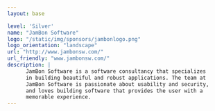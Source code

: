 ```yaml
---
layout: base

level: 'Silver'
name: "JamBon Software"
logo: "/static/img/sponsors/jambonlogo.png"
logo_orientation: "landscape"
url: "http://www.jambonsw.com/"
url_friendly: "www.jambonsw.com/"
description: |
      JamBon Software is a software consultancy that specializes
      in building beautiful and robust applications. The team at
      JamBon Software is passionate about usability and security,
      and loves building software that provides the user with a
      memorable experience.
---
```

